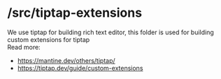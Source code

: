 # /src/tiptap-extensions

We use tiptap for building rich text editor, this folder is used for building custom extensions for tiptap  
Read more:

- <https://mantine.dev/others/tiptap/>
- <https://tiptap.dev/guide/custom-extensions>
